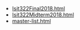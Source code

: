 * [Isit322Final2018.html](Isit322Final2018.html)
* [Isit322Midterm2018.html](Isit322Midterm2018.html)
* [master-list.html](master-list.html)